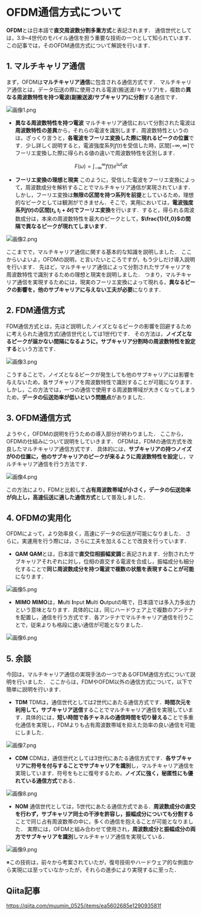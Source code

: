 # OFDM通信方式について
**OFDM**とは日本語で**直交周波数分割多重方式**と表記されます．
通信世代としては，3.9~4世代のモバイル通信を担う重要な技術の一つとして知られています．
この記事では，そのOFDM通信方式について解説を行います．
## 1. マルチキャリア通信
まず，OFDMは**マルチキャリア通信**に包含される通信方式です．
マルチキャリア通信とは，データ伝送の際に使用される電波(搬送波/キャリア)を，複数の**異なる周波数特性を持つ電波(副搬送波/サブキャリア)に分割**する通信です．

![画像1.png](https://qiita-image-store.s3.ap-northeast-1.amazonaws.com/0/3477007/57c68e2d-79a6-8deb-75bf-3f1af69aa5fa.png)

- **異なる周波数特性を持つ電波**
マルチキャリア通信において分割された電波は**周波数特性の差異**から，それらの電波を識別します．周波数特性というのは，ざっくり言うと，**各電波をフーリエ変換した際に現れるピークの位置**です．少し詳しく説明すると，電波強度系列$f(t)$を受信した時，区間$[-\infty,\infty]$でフーリエ変換した際に得られる値の違いで周波数特性を区別します．
```math
F(\omega)=\int_{-\infty}^\infty f(t)e^{i\omega t}dt
```
- **フーリエ変換の理想と現実**
このように，受信した電波をフーリエ変換によって，周波数成分を解析することでマルチキャリア通信が実現されています．しかし，フーリエ変換は**無限の区間を持つ系列を前提**としているため，理想的なピークとしては観測ができません．そこで，実用においては，**電波強度系列$f(t)$の区間$[t_i,t_i+\delta t]$でフーリエ変換**を行います．すると，得られる周波数成分は，本来の周波数特性を最大のピークとして，**$\frac{1}{f_0}$の間隔で異なるピークが現れてしまいます**．

![画像2.png](https://qiita-image-store.s3.ap-northeast-1.amazonaws.com/0/3477007/645fbaa4-2fb1-0e32-fe97-b4ae1730e89f.png)

ここまでで，マルチキャリア通信に関する基本的な知識を説明しました．
ここからいよいよ，OFDMの説明，と言いたいところですが，もう少しだけ導入説明を行います．
先ほど，マルチキャリア通信によって分割されたサブキャリアを周波数特性で識別するための理想と現実を説明しました．
つまり，マルチキャリア通信を実現するためには，現実のフーリエ変換によって現れる，**異なるピークの影響を，他のサブキャリアに与えない工夫が必要**になります．

## 2. FDM通信方式
FDM通信方式とは，先ほど説明したノイズとなるピークの影響を回避するために考えられた通信方式(通信世代としては1世代)です．
その方法は，**ノイズとなるピークが届かない間隔になるように，サブキャリア分割時の周波数特性を設定する**という方法です．

![画像3.png](https://qiita-image-store.s3.ap-northeast-1.amazonaws.com/0/3477007/51174192-d7e8-0665-2aed-3b50dbe123ce.png)

こうすることで，ノイズとなるピークが発生しても他のサブキャリアには影響を与えないため，各サブキャリアを周波数特性で識別することが可能になります．
しかし，この方法では，一つの通信で使用する周波数帯域が大きくなってしまうため，**データの伝送効率が低いという問題点**がありました．

## 3. OFDM通信方式
ようやく，OFDMの説明を行うための導入部分が終わりました．
ここから，OFDMの仕組みについて説明をしていきます．
OFDMは，FDMの通信方式を改良したマルチキャリア通信方式です．
具体的には，**サブキャリアの持つノイズが0の位置に，他のサブキャリアのピークが来るように周波数特性を設定**し，マルチキャリア通信を行う方法です．

![画像4.png](https://qiita-image-store.s3.ap-northeast-1.amazonaws.com/0/3477007/4970f34d-1f30-68cb-d434-9434c1319350.png)

この方法により，FDMと比較して**占有周波数帯域が小さく，データの伝送効率が向上し，高速伝送に適した通信方式**として普及しました．

## 4. OFDMの実用化
OFDMによって，より効率良く，高速にデータの伝送が可能になりました．
さらに，実運用を行う際には，さらに工夫を加えることで改良を行っています．
- **QAM**
**QAM**とは，日本語で**直交位相振幅変調**と表記されます．分割されたサブキャリアそれぞれに対し，位相の直交する電波を合成し，振幅成分も細分化することで**同じ周波数成分を持つ電波で複数の状態を表現することが可能**になります．

![画像5.png](https://qiita-image-store.s3.ap-northeast-1.amazonaws.com/0/3477007/32572aad-8583-04f6-fcba-812566a89d5a.png)

- **MIMO**
**MIMO**は，**M**ulti **I**nput **M**ulti **O**utputの略で，日本語では多入力多出力という意味となります．具体的には，同じハードウェア上で複数のアンテナを配置し，通信を行う方式です．各アンテナでマルチキャリア通信を行うことで，従来よりも格段に速い通信が可能となりました．

![画像6.png](https://qiita-image-store.s3.ap-northeast-1.amazonaws.com/0/3477007/4a4d557a-4348-db52-cab0-1538f1978955.png)

## 5. 余談
今回は，マルチキャリア通信の実現手法の一つであるOFDM通信方式について説明を行いました．
ここからは，FDMやOFDM以外の通信方式について，以下で簡単に説明を行います．
- **TDM**
TDMは，通信世代としては2世代にあたる通信方式です．**時間次元を利用して，サブキャリア送信**することでマルチキャリア通信を実現しています．具体的には，**短い時間で各チャネルの通信時間を切り替える**ことで多重化通信を実現し，FDMよりも占有周波数帯域を抑えた効率の良い通信を可能にしました．

![画像7.png](https://qiita-image-store.s3.ap-northeast-1.amazonaws.com/0/3477007/f7234973-f55b-684a-2034-46bd244f70ea.png)

- **CDM**
CDMは，通信世代としては3世代にあたる通信方式です．**各サブキャリアに符号を付与することでサブキャリアを識別**し，マルチキャリア通信を実現しています．符号をもとに復号するため，**ノイズに強く，秘匿性にも優れている通信方式**である．

![画像8.png](https://qiita-image-store.s3.ap-northeast-1.amazonaws.com/0/3477007/91224e73-f549-1153-323b-11a10081f3a9.png)

- **NOM**
通信世代としては，5世代にあたる通信方式である．**周波数成分の直交を行わず，サブキャリア同士の干渉を許容し，振幅成分についても分割する**ことで同じ占有周波数帯の中に，多くの通信を抱えることが可能となりました．
実際には，OFDMと組み合わせて使用され，**周波数成分と振幅成分の両方でサブキャリアを識別**しマルチキャリア通信を実現している．

![画像9.png](https://qiita-image-store.s3.ap-northeast-1.amazonaws.com/0/3477007/0849e930-fde9-bf57-6c79-4b51f4615f2f.png)

※この技術は，前々から考案されていたが，復号技術やハードウェア的な側面から実現には至っていなかったが，それらの進歩により実現するに至った．

## Qiita記事
https://qiita.com/muumin_0525/items/ea5602685e129093581f
